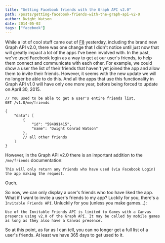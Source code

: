 ```yaml
---
title: "Getting Facebook friends with the Graph API v2.0"
path: /posts/getting-facebook-friends-with-the-graph-api-v2-0
author: Dwight Watson
date: 2014-05-02
tags: ["facebook"]
---
```


While a lot of cool stuff came out of [F8](https://fbf8.com) yesterday, including the brand new Graph API v2.0, there was one change that I didn't notice until just now that will greatly impact a lot of the apps I've been involved with. In the past, we've used Facebook login as a way to get at our user's friends, to help them connect and communicate with each other. For example, we could show a user the list of their friends that haven't yet joined the app and allow them to invite their friends. However, it seems with the new update we will no longer be able to do this. And all the apps that use this functionality in Graph API v1.0 will have only one more year, before being forced to update on April 30, 2015.

	// You used to be able to get a user's entire friends list.
    GET /v1.0/me/friends

	{
		"data": [
			{
				"id": "594991415",
				"name": "Dwight Conrad Watson"
			},
			// all other friends
		]
	}

However, in the Graph API v2.0 there is an important addition to the `/me/friends` documentation:

	This will only return any friends who have used (via Facebook Login) the app making the request.

Ouch.

So now, we can only display a user's friends who too have liked the app. What if I want to invite a user's friends to my app? Luckily for you, there's a `Invitable Friends API`. Unluckily for you (unless you make games...):

    Use of the Invitable Friends API is limited to Games with a Canvas presence using v2.0 of the Graph API. It may be called by mobile games as long as they also have a Canvas presence.

So at this point, as far as I can tell, you can no longer get a full list of a user's friends. At least we have 365 days to get used to it.
